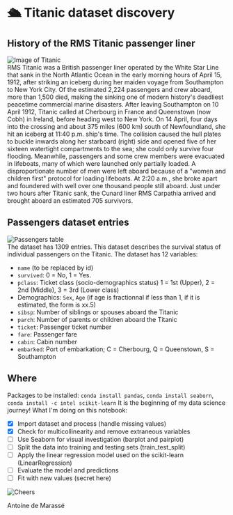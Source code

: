 # :passenger_ship: Titanic dataset discovery
## History of the RMS Titanic passenger liner
![Image of Titanic](https://titanichistoricalsociety.org/wp-content/uploads/2017/09/titanic_historical_society_homepage_harley_crossley.jpg?bd15df&bd15df)   
RMS Titanic was a British passenger liner operated by the White Star Line that sank in the North Atlantic Ocean in the early morning hours of April 15, 1912, after striking an iceberg during her maiden voyage from Southampton to New York City. Of the estimated 2,224 passengers and crew aboard, more than 1,500 died, making the sinking one of modern history's deadliest peacetime commercial marine disasters. 
After leaving Southampton on 10 April 1912, Titanic called at Cherbourg in France and Queenstown (now Cobh) in Ireland, before heading west to New York. On 14 April, four days into the crossing and about 375 miles (600 km) south of Newfoundland, she hit an iceberg at 11:40 p.m. ship's time. The collision caused the hull plates to buckle inwards along her starboard (right) side and opened five of her sixteen watertight compartments to the sea; she could only survive four flooding. Meanwhile, passengers and some crew members were evacuated in lifeboats, many of which were launched only partially loaded. A disproportionate number of men were left aboard because of a "women and children first" protocol for loading lifeboats. At 2:20 a.m., she broke apart and foundered with well over one thousand people still aboard. Just under two hours after Titanic sank, the Cunard liner RMS Carpathia arrived and brought aboard an estimated 705 survivors. 

## Passengers dataset entries
![Passengers table](https://user-images.strikinglycdn.com/res/hrscywv4p/image/upload/c_limit,f_auto,h_2000,q_90,w_1200/107158/Screen_Shot_2015-08-03_at_1.57.45_AM_ibp1u8.png)   
The dataset has 1309 entries. 
This dataset describes the survival status of individual passengers on the Titanic. The dataset has 12 variables:
- `name` (to be replaced by id)
- `survived`: 0 = No, 1 = Yes.
- `pclass`: Ticket class (socio-demographics status) 1 = 1st (Upper), 2 = 2nd (Middle), 3 = 3rd (Lower class)
- Demographics: `Sex`, `Age` (if age is fractionnal if less than 1, if it is estimated, the form is xx.5)
- `sibsp`: Number of siblings or spouses aboard the Titanic
- `parch`: Number of parents or children aboard the Titanic
- `ticket`: Passenger ticket number
- `fare`: Passenger fare
- `cabin`: Cabin number
- `embarked`: Port of embarkation; C = Cherbourg, Q = Queenstown, S = Southampton

## Where
Packages to be installed: `conda install pandas`, `conda install seaborn`, `conda install -c intel scikit-learn`
It is the beginning of my data science journey! What I'm doing on this notebook:
- [x] Import dataset and process (handle missing values)
- [x] Check for multicollinearity and remove extraneous variables
- [ ] Use Seaborn for visual investigation (barplot and pairplot)
- [ ] Split the data into training and testing sets (train_test_split)
- [ ] Apply the linear regression model used on the scikit-learn (LinearRegression)
- [ ] Evaluate the model and predictions
- [ ] Fit with new values (secret here)

![Cheers](https://i.kym-cdn.com/entries/icons/original/000/023/077/Screen_Shot_2017-05-26_at_2.10.30_PM.png)

Antoine de Marassé
